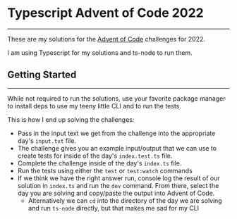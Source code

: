 # Typescript Advent of Code 2022

---

These are my solutions for the [Advent of Code](https://adventofcode.com/) challenges for 2022.

I am using Typescript for my solutions and ts-node to run them.

## Getting Started

---

While not required to run the solutions, use your favorite package manager to install deps to use my teeny little CLI and to run the tests.

This is how I end up solving the challenges:

- Pass in the input text we get from the challenge into the appropriate day's `input.txt` file.
- The challenge gives you an example input/output that we can use to create tests for inside of the day's `index.test.ts` file.
- Complete the challenge inside of the day's `index.ts` file.
- Run the tests using either the `test` or `test:watch` commands
- If we think we have the right answer run, console log the result of our solution in `index.ts` and run the `dev` command. From there, select the day you are solving and copy/paste the output into Advent of Code.
  - Alternatively we can `cd` into the directory of the day we are solving and run `ts-node` directly, but that makes me sad for my CLI
